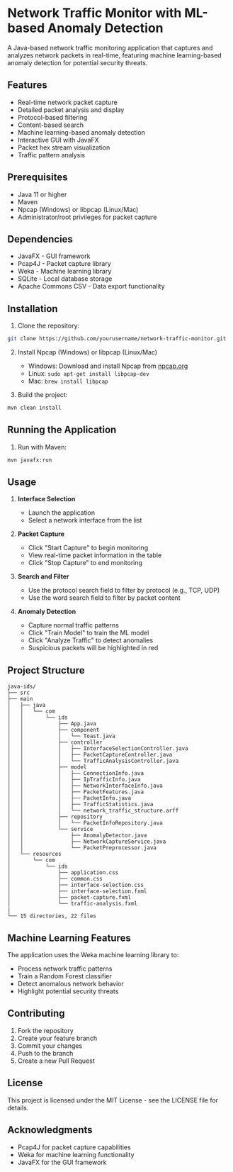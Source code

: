 # Network Traffic Monitor with ML-based Anomaly Detection

A Java-based network traffic monitoring application that captures and analyzes network packets in real-time, featuring machine learning-based anomaly detection for potential security threats.

## Features

- Real-time network packet capture
- Detailed packet analysis and display
- Protocol-based filtering
- Content-based search
- Machine learning-based anomaly detection
- Interactive GUI with JavaFX
- Packet hex stream visualization
- Traffic pattern analysis

## Prerequisites

- Java 11 or higher
- Maven
- Npcap (Windows) or libpcap (Linux/Mac)
- Administrator/root privileges for packet capture

## Dependencies

- JavaFX - GUI framework
- Pcap4J - Packet capture library
- Weka - Machine learning library
- SQLite - Local database storage
- Apache Commons CSV - Data export functionality

## Installation

1. Clone the repository:
```bash
git clone https://github.com/yourusername/network-traffic-monitor.git
```

2. Install Npcap (Windows) or libpcap (Linux/Mac)
   - Windows: Download and install Npcap from [npcap.org](https://npcap.org/)
   - Linux: `sudo apt-get install libpcap-dev`
   - Mac: `brew install libpcap`

3. Build the project:

```bash
mvn clean install
```

## Running the Application

1. Run with Maven:

```bash
mvn javafx:run
```

## Usage

1. **Interface Selection**
   - Launch the application
   - Select a network interface from the list

2. **Packet Capture**
   - Click "Start Capture" to begin monitoring
   - View real-time packet information in the table
   - Click "Stop Capture" to end monitoring

3. **Search and Filter**
   - Use the protocol search field to filter by protocol (e.g., TCP, UDP)
   - Use the word search field to filter by packet content

4. **Anomaly Detection**
   - Capture normal traffic patterns
   - Click "Train Model" to train the ML model
   - Click "Analyze Traffic" to detect anomalies
   - Suspicious packets will be highlighted in red

## Project Structure

```
java-ids/
├── src
├── main
│   ├── java
│   │   └── com
│   │       └── ids
│   │           ├── App.java
│   │           ├── component
│   │           │   └── Toast.java
│   │           ├── controller
│   │           │   ├── InterfaceSelectionController.java
│   │           │   ├── PacketCaptureController.java
│   │           │   └── TrafficAnalysisController.java
│   │           ├── model
│   │           │   ├── ConnectionInfo.java
│   │           │   ├── IpTrafficInfo.java
│   │           │   ├── NetworkInterfaceInfo.java
│   │           │   ├── PacketFeatures.java
│   │           │   ├── PacketInfo.java
│   │           │   ├── TrafficStatistics.java
│   │           │   └── network_traffic_structure.arff
│   │           ├── repository
│   │           │   └── PacketInfoRepository.java
│   │           └── service
│   │               ├── AnomalyDetector.java
│   │               ├── NetworkCaptureService.java
│   │               └── PacketPreprocessor.java
│   └── resources
│       └── com
│           └── ids
│               ├── application.css
│               ├── common.css
│               ├── interface-selection.css
│               ├── interface-selection.fxml
│               ├── packet-capture.fxml
│               └── traffic-analysis.fxml
|
└── 15 directories, 22 files
```

## Machine Learning Features

The application uses the Weka machine learning library to:

- Process network traffic patterns
- Train a Random Forest classifier
- Detect anomalous network behavior
- Highlight potential security threats

## Contributing

1. Fork the repository
2. Create your feature branch
3. Commit your changes
4. Push to the branch
5. Create a new Pull Request

## License

This project is licensed under the MIT License - see the LICENSE file for details.

## Acknowledgments

- Pcap4J for packet capture capabilities
- Weka for machine learning functionality
- JavaFX for the GUI framework